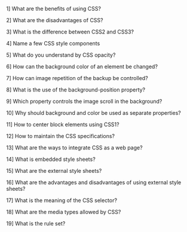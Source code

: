 1] What are the benefits of using CSS?

2] What are the disadvantages of CSS?

3] What is the difference between CSS2 and CSS3?

4] Name a few CSS style components

5] What do you understand by CSS opacity?

6] How can the background color of an element be changed?

7] How can image repetition of the backup be controlled?

8] What is the use of the background-position property?

9] Which property controls the image scroll in the background?

10] Why should background and color be used as separate properties?

11] How to center block elements using CSS1?

12] How to maintain the CSS specifications?

13] What are the ways to integrate CSS as a web page?

14] What is embedded style sheets?

15] What are the external style sheets?

16] What are the advantages and disadvantages of using external style sheets?

17] What is the meaning of the CSS selector?

18] What are the media types allowed by CSS?

19] What is the rule set? 
